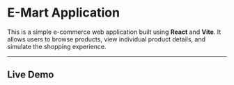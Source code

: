 #  E-Mart Application

This is a simple e-commerce web application built using **React** and **Vite**. It allows users to browse products, view individual product details, and simulate the shopping experience.

---

##  Live Demo

 